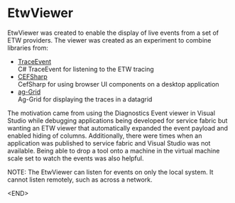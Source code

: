 # EtwViewer
EtwViewer was created to enable the display of live events from a set of ETW providers. The viewer was created as an experiment to combine libraries from:
* [TraceEvent](https://github.com/Microsoft/dotnet-samples/blob/master/Microsoft.Diagnostics.Tracing/TraceEvent/docs/TraceEvent.md)  
C# TraceEvent for listening to the ETW tracing
* [CEFSharp](https://github.com/cefsharp/CefSharp/blob/master/README.md)  
CefSharp for using browser UI components on a desktop application
* [ag-Grid](https://www.ag-grid.com/)  
Ag-Grid for displaying the traces in a datagrid

The motivation came from using the Diagnostics Event viewer in Visual Studio while debugging applications being developed for service fabric but wanting an ETW viewer that automatically expanded the event payload and enabled hiding of columns. Additionally, there were times when an application was published to service fabric and Visual Studio was not available. Being able to drop a tool onto a machine in the virtual machine scale set to watch the events was also helpful.

NOTE: The EtwViewer can listen for events on only the local system. It cannot listen remotely, such as across a network.

\<END>
